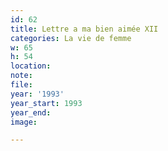 ```yaml
---
id: 62
title: Lettre a ma bien aimée XII
categories: La vie de femme
w: 65
h: 54
location:
note:
file:
year: '1993'
year_start: 1993
year_end:
image:

---
```

